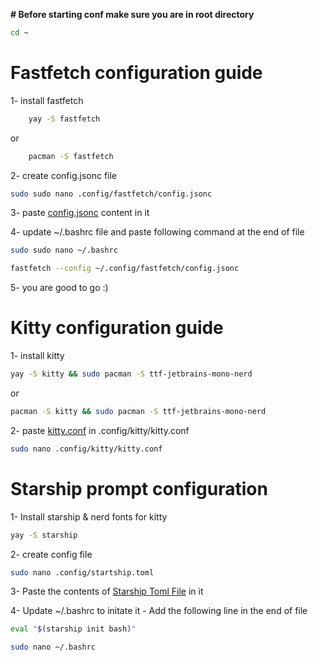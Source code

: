 **# Before starting conf make sure you are in root directory**

```bash
cd ~
```

# Fastfetch configuration guide

1- install fastfetch

```bash
    yay -S fastfetch
```

or

```bash
    pacman -S fastfetch
```

2- create config.jsonc file

```bash
sudo sudo nano .config/fastfetch/config.jsonc
```

3- paste [config.jsonc](config.jsonc) content in it

4- update ~/.bashrc file and paste following command at the end of file

```bash
sudo sudo nano ~/.bashrc
```

```bash
fastfetch --config ~/.config/fastfetch/config.jsonc
```

5- you are good to go :)

# Kitty configuration guide

1- install kitty

```bash
yay -S kitty && sudo pacman -S ttf-jetbrains-mono-nerd
```

or

```bash
pacman -S kitty && sudo pacman -S ttf-jetbrains-mono-nerd
```

2- paste [kitty.conf](kitty.conf) in .config/kitty/kitty.conf

```bash
sudo nano .config/kitty/kitty.conf
```

# Starship prompt configuration

1- Install starship & nerd fonts for kitty

```bash
yay -S starship
```

2- create config file

```bash
sudo nano .config/startship.toml
```

3- Paste the contents of [Starship Toml File](./starship.toml) in it

4- Update ~/.bashrc to initate it - Add the following line in the end of file

```bash
eval "$(starship init bash)"
```

```bash
sudo nano ~/.bashrc
```
